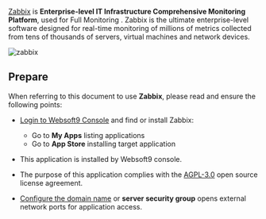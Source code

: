[Zabbix](https://www.zabbix.com/) is **Enterprise-level IT  Infrastructure Comprehensive Monitoring Platform**, used for Full Monitoring . Zabbix is the ultimate enterprise-level software designed for real-time monitoring of millions of metrics collected from tens of thousands of servers, virtual machines and network devices.


![zabbix](https://libs.websoft9.com/Websoft9/DocsPicture/en/zabbix/zabbix-gui-websoft9.png)


## Prepare

When referring to this document to use **Zabbix**, please read and ensure the following points:

- [Login to Websoft9 Console](./login-console) and find or install Zabbix:
  - Go to **My Apps** listing applications 
  - Go to **App Store** installing target application

- This application is installed by Websoft9 console.


- The purpose of this application complies with the [AGPL-3.0](https://opensource.org/licenses/AGPL-3.0) open source license agreement.


- [Configure the domain name](./domain-set) or **server security group** opens external network ports for application access.